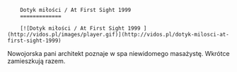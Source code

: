 
        Dotyk miłości / At First Sight 1999 
        =============
        
        [![Dotyk miłości / At First Sight 1999 ](http://vidos.pl/images/player.gif)](http://vidos.pl/dotyk-milosci-at-first-sight-1999)
        
        
 Nowojorska pani architekt poznaje w spa niewidomego masażystę. Wkrótce zamieszkują razem.
    